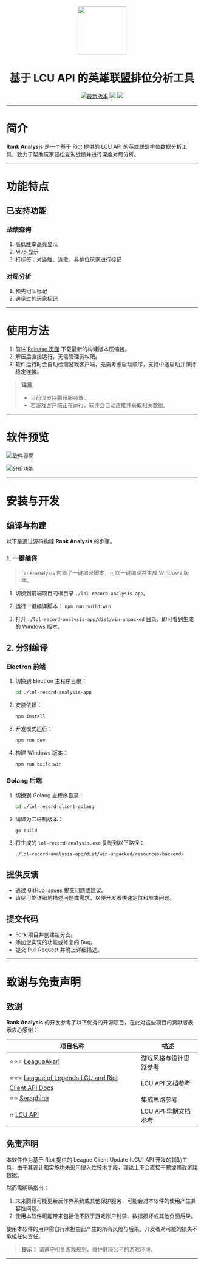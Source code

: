<div align="center">
  <div>
    <img
    src="./lol-record-analysis-app/public/assets/logo.png"
    width="128"
    height="128"
    />
  </div>
  <h1>基于 LCU API 的英雄联盟排位分析工具</h1>
</div>

<p align="center">
    <a href="https://github.com/wnzzer/lol-rank-record-analysis/releases"><img src="https://img.shields.io/github/release/wnzzer/lol-rank-record-analysis.svg?style=flat-square&maxAge=600" alt="最新版本"></a>
    <a href="https://github.com/wnzzer/lol-rank-record-analysis/releases"><img src="https://img.shields.io/github/downloads/wnzzer/lol-rank-record-analysis/total?style=flat&label=%e4%b8%8b%e8%bd%bd%e6%ac%a1%e6%95%b0%0a"></a>
    <a href="https://github.com/wnzzer/lol-rank-record-analysis/stargazers"><img src="https://img.shields.io/github/stars/wnzzer/lol-rank-record-analysis?style=flat&label=GitHub Stars"></a>
</p>

---

# 简介

**Rank Analysis** 是一个基于 Riot 提供的 LCU API 的英雄联盟排位数据分析工具，致力于帮助玩家轻松查询战绩并进行深度对局分析。

---

# 功能特点

## 已支持功能

### 战绩查询

1. 高低胜率高亮显示
2. Mvp 显示
3. 打标签：对连胜、连败、非排位玩家进行标记 

### 对局分析

1. 预先组队标记
2. 遇见过的玩家标记

---

# 使用方法

1. 前往 [Release 页面](https://github.com/wnzzer/lol-rank-record-analysis/releases) 下载最新的构建版本压缩包。
2. 解压后直接运行，无需管理员权限。
3. 软件运行时会自动检测游戏客户端，无需考虑启动顺序，支持中途启动并保持稳定连接。

> **注意**
>
> - 当前仅支持腾讯服务器。
> - 若游戏客户端正在运行，软件会自动连接并获取相关数据。

---

# 软件预览

![软件界面](./lol-record-analysis-app/public/one.png "软件主界面预览")

![分析功能](./lol-record-analysis-app/public/two.png "分析功能演示")

---

# 安装与开发

## 编译与构建

以下是通过源码构建 **Rank Analysis** 的步骤。


### 1. 一键编译
>rank-analysis 内置了一键编译脚本，可以一键编译并生成 Windows 版本。

1. 切换到前端项目的根目录 `./lol-record-analysis-app`。

2. 运行一键编译脚本： `npm run build:win`

3. 打开 `./lol-record-analysis-app/dist/win-unpacked` 目录，即可看到生成的 Windows 版本。

## 2. 分别编译

### Electron 前端

1. 切换到 Electron 主程序目录：
   ```bash
   cd ./lol-record-analysis-app
   ```
2. 安装依赖：
   ```bash
   npm install
   ```
3. 开发模式运行：
   ```bash
   npm run dev
   ```
4. 构建 Windows 版本：
   ```bash
   npm run build:win
   ```

### Golang 后端

1. 切换到 Golang 主程序目录：
   ```bash
   cd ./lol-record-client-golang
   ```
2. 编译为二进制版本：
   ```bash
   go build
   ```
3. 将生成的 `lol-record-analysis.exe` 复制到以下路径：
   ```
   ./lol-record-analysis-app/dist/win-unpacked/resources/backend/
   ```

## 提供反馈

- 通过 [GitHub Issues](https://github.com/wnzzer/lol-rank-record-analysis/issues) 提交问题或建议。
- 请尽可能详细地描述问题或需求，以便开发者快速定位和解决问题。

## 提交代码

- Fork 项目并创建新分支。
- 添加您实现的功能或修复的 Bug。
- 提交 Pull Request 并附上详细描述。

---

# 致谢与免责声明

## 致谢

**Rank Analysis** 的开发参考了以下优秀的开源项目，在此对这些项目的贡献者表示衷心感谢：

| 项目名称                                                                                                   | 描述             |
| ------------------------------------------------------------------------------------------------------ | -------------- |
| ⭐⭐⭐ [LeagueAkari](https://github.com/Hanxven/LeagueAkari)                                              | 游戏风格与设计思路参考    |
| ⭐⭐⭐ [League of Legends LCU and Riot Client API Docs](https://github.com/KebsCS/lcu-and-riotclient-api) | LCU API 文档参考   |
| ⭐⭐ [Seraphine](https://github.com/Zzaphkiel/Seraphine)                                                 | 集成思路参考         |
| ⭐ [LCU API](https://www.mingweisamuel.com/lcu-schema/tool/#/)                                          | LCU API 早期文档参考 |

## 免责声明

本软件作为基于 Riot 提供的 League Client Update (LCU) API 开发的辅助工具，由于其设计和实施均未采用侵入性技术手段，理论上不会直接干预或修改游戏数据。

然而需明确指出：

1. 未来腾讯可能更新反作弊系统或其他保护服务，可能会对本软件的使用产生兼容性问题。
2. 使用本软件可能带来包括但不限于游戏账户封禁、数据损坏或其他负面后果。

使用本软件的用户需自行承担由此产生的所有风险与后果。开发者对可能的损失不承担任何责任。

> **提示：**
> 请遵守相关游戏规则，维护健康公平的游戏环境。

---

